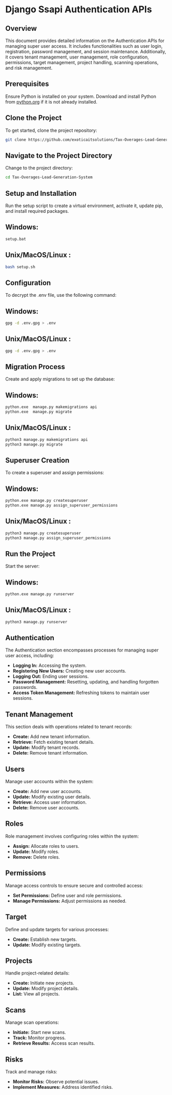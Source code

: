 # Django Ssapi Authentication APIs

## Overview

This document provides detailed information on the Authentication APIs for managing super user access. It includes functionalities such as user login, registration, password management, and session maintenance. Additionally, it covers tenant management, user management, role configuration, permissions, target management, project handling, scanning operations, and risk management.



## Prerequisites

Ensure Python is installed on your system. Download and install Python from [python.org](https://www.python.org/downloads/) if it is not already installed.

## Clone the Project

To get started, clone the project repository:
```bash
git clone https://github.com/exoticaitsolutions/Tax-Overages-Lead-Generation-System.git
```

## Navigate to the Project Directory

Change to the project directory:
```bash
cd Tax-Overages-Lead-Generation-System
```


## Setup and Installation

Run the setup script to create a virtual environment, activate it, update pip, and install required packages.


## Windows:
```bash
setup.bat
```

## Unix/MacOS/Linux :
```bash
bash setup.sh
```

## Configuration

To decrypt the .env file, use the following command:

## Windows:
```bash
gpg -d .env.gpg > .env
```

## Unix/MacOS/Linux :
```bash
gpg -d .env.gpg > .env
```

## Migration Process

Create and apply migrations to set up the database:

## Windows:
```bash
python.exe  manage.py makemigrations api
python.exe  manage.py migrate
```

## Unix/MacOS/Linux :
```bash
python3 manage.py makemigrations api
python3 manage.py migrate
```


## Superuser Creation

To create a superuser and assign permissions:

## Windows:
```bash
python.exe manage.py createsuperuser
python.exe manage.py assign_superuser_permissions
```

## Unix/MacOS/Linux :
```bash
python3 manage.py createsuperuser
python3 manage.py assign_superuser_permissions
```
## Run the Project
Start the server:
## Windows:
```bash
python.exe manage.py runserver
```
## Unix/MacOS/Linux :
```bash
python3 manage.py runserver
```

## Authentication
The Authentication section encompasses processes for managing super user access, including:
- **Logging In:** Accessing the system.
- **Registering New Users:** Creating new user accounts.
- **Logging Out:** Ending user sessions.
- **Password Management:** Resetting, updating, and handling forgotten passwords.
- **Access Token Management:** Refreshing tokens to maintain user sessions.


## Tenant Management

This section deals with operations related to tenant records:
- **Create:** Add new tenant information.
- **Retrieve:** Fetch existing tenant details.
- **Update:** Modify tenant records.
- **Delete:** Remove tenant information.

## Users

Manage user accounts within the system:
- **Create:** Add new user accounts.
- **Update:** Modify existing user details.
- **Retrieve:** Access user information.
- **Delete:** Remove user accounts.

## Roles

Role management involves configuring roles within the system:
- **Assign:** Allocate roles to users.
- **Update:** Modify roles.
- **Remove:** Delete roles.

## Permissions

Manage access controls to ensure secure and controlled access:
- **Set Permissions:** Define user and role permissions.
- **Manage Permissions:** Adjust permissions as needed.

## Target

Define and update targets for various processes:
- **Create:** Establish new targets.
- **Update:** Modify existing targets.

## Projects

Handle project-related details:
- **Create:** Initiate new projects.
- **Update:** Modify project details.
- **List:** View all projects.

## Scans

Manage scan operations:
- **Initiate:** Start new scans.
- **Track:** Monitor progress.
- **Retrieve Results:** Access scan results.

## Risks

Track and manage risks:
- **Monitor Risks:** Observe potential issues.
- **Implement Measures:** Address identified risks.
